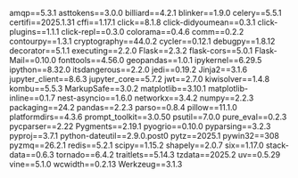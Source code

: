 ﻿amqp==5.3.1
asttokens==3.0.0
billiard==4.2.1
blinker==1.9.0
celery==5.5.1
certifi==2025.1.31
cffi==1.17.1
click==8.1.8
click-didyoumean==0.3.1
click-plugins==1.1.1
click-repl==0.3.0
colorama==0.4.6
comm==0.2.2
contourpy==1.3.1
cryptography==44.0.2
cycler==0.12.1
debugpy==1.8.12
decorator==5.1.1
executing==2.2.0
Flask==2.3.2
flask-cors==5.0.1
Flask-Mail==0.10.0
fonttools==4.56.0
geopandas==1.0.1
ipykernel==6.29.5
ipython==8.32.0
itsdangerous==2.2.0
jedi==0.19.2
Jinja2==3.1.6
jupyter_client==8.6.3
jupyter_core==5.7.2
jwt==2.7.0
kiwisolver==1.4.8
kombu==5.5.3
MarkupSafe==3.0.2
matplotlib==3.10.1
matplotlib-inline==0.1.7
nest-asyncio==1.6.0
networkx==3.4.2
numpy==2.2.3
packaging==24.2
pandas==2.2.3
parso==0.8.4
pillow==11.1.0
platformdirs==4.3.6
prompt_toolkit==3.0.50
psutil==7.0.0
pure_eval==0.2.3
pycparser==2.22
Pygments==2.19.1
pyogrio==0.10.0
pyparsing==3.2.3
pyproj==3.7.1
python-dateutil==2.9.0.post0
pytz==2025.1
pywin32==308
pyzmq==26.2.1
redis==5.2.1
scipy==1.15.2
shapely==2.0.7
six==1.17.0
stack-data==0.6.3
tornado==6.4.2
traitlets==5.14.3
tzdata==2025.2
uv==0.5.29
vine==5.1.0
wcwidth==0.2.13
Werkzeug==3.1.3
